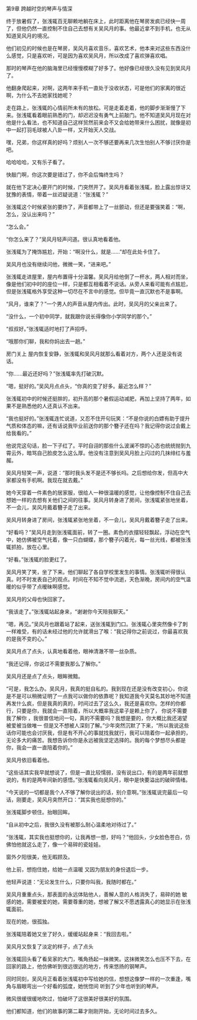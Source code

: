 ﻿第9章 跨越时空的琴声与情深

终于放暑假了，张浅辄百无聊赖地躺在床上，此时距离他在琴房发疯已经快一周了，但他仍然一直控制不住自己去想有关吴风月的事。他最近拿不到手机，也无从知道吴风月的境况。

他们初见的时候也是在琴房，吴风月喜欢音乐，喜欢艺术，他本来对这些东西没什么感觉，只是喜欢听，可是因为喜欢吴风月，所以改成了喜欢弹喜欢唱。

那时的琴声在他的脑海里已经慢慢模糊了好多了。他好像已经很久没有见到吴风月了。

他翻身爬起来，对啊，这两年来手机一直处于没收状态，可是他们的家离的很近啊，为什么不去她家找她呢？

走在路上，张浅辄的心情前所未有的放松。可是走着走着，他的脚步渐渐慢了下来。张浅辄看着眼前熟悉的门，却迟迟没有勇气上前敲门。他不知道吴风月现在对他是什么看法，也不知道自己这样贸然前来会不又会给她带来什么困扰，就像是初中一起打羽毛球被人八卦一样，又开始天人交战。

嘿，兄弟，你这样真的好吗？烦别人一次不够还要再来几次生怕别人不够讨厌你是吧。

哈哈哈哈，又有乐子看了。

快敲门啊，你这次要是错过了，你不会后悔终生吗？

就在他下定决心要开门的时候，门突然开了。吴风月看着张浅辄，脸上露出惊讶又犹豫的表情，带着一丝迟疑说道：“张浅辄？”

张浅辄这个时候紧张的要炸了，声音都带上了一丝颤动，但还是要强笑着：“啊，怎么，没认出来吗？”

“怎么会。”

“你怎么来了？”吴风月轻声问道。很认真地看着他。

张浅辄为了掩饰尴尬，开始：“啊没什么，就是……”却在此处卡住了。

吴风月也没有继续问他，微微一笑，“进来吧。”

张浅辄走进屋里，屋内布置得十分温馨。吴风月给他倒了一杯水，两人相对而坐，像是他们初中时的座位一样，只是都互相看着不说话。从旁人来看可能有点尴尬，但是张浅辄格外享受这种一切尽在不言中的感觉。但毕竟一直沉默也不是事啊。

“风月，谁来了？”一个男人的声音从屋内传出。此时，吴风月的父亲出来了。

“没什么，一个初中同学，就我跟你说长得像你小学同学的那个。”

“叔叔好。”张浅辄适时地打了声招呼。

“哦那你们聊，我和你妈出去一趟。”

房门关上 屋内恢复安静，张浅辄和吴风月就那么看着对方，两个人还是没有说话。

“你……最近还好吗？”张浅辄率先打破沉默。

“嗯，挺好的。”吴风月点点头，“你真的变了好多。最近怎么样？”

张浅辄初中的时候还挺胖的，初升高的那个暑假运动减肥，再加上坚持了两年，如果不是熟悉他的人还真认不出来。

“我也挺好的。”张浅辄连忙说道，又忍不住开句玩笑：“不是你说的白嫖有助于提升气质和体态的嘛，还有话说我毕业前送你的那个簪子还在吗？我记得你说过会戴上给我看的。”

他说完这句话，脸一下子红了。平时自诩的那些什么波澜不惊的心态也统统抛到九霄云外，暗骂自己脸皮怎么这么厚。他没有注意到吴风月脸上闪过的几抹绯红与羞赧。

吴风月轻笑一声，说道：“那时我头发不是还不够长吗。之后想给你发，但高中大家都没有手机啊。我现在就去戴。”

她今天穿着一件素色的居家服，很给人一种很温暖的感觉，让他像控制不住自己去想她一样的去想有关他们之间的往事。吴风月转身进了房间，张浅辄紧张地坐着，不一会儿，吴风月戴着簪子走了出来。

吴风月转身进了房间，张浅辄紧张地坐着，不一会儿，吴风月戴着簪子走了出来。

“好看吗？”吴风月走到张浅辄面前，转了一圈。素色的衣摆轻轻飘起，浮动在空气中，她仿佛被空气托着，像一只白蝴蝶，那个簪子闪着光，每一丝光线，都被张浅辄抓拍，放在心里。

“好看。”张浅辄的脸更红了。

吴风月笑了笑，坐了下来。他们聊起了各自学校里发生的事情。张浅辄听得很认真。时不时发表自己的观点。时间在不知不觉中流逝，天色渐晚，房间内的空气温暖的似乎带了点暧昧啊感觉。

吴风月的父母也快回家了。

“我该走了。”张浅辄站起身来，“谢谢你今天陪我聊天。”

“嗯，再见。”吴风月也跟着站了起来，送张浅辄到门口。张浅辄心里突然像卡了刺一样难受，有的话未经过他的允许就滑出了喉：“我记得你之前说过，你最喜欢我的是我不变的心。”

吴风月点了点头，认真地看着他，眼神清澈不带一丝杂质。

“我还记得，你说过不需要我那么了解你。”

吴风月还是点了点头，眼眸微黯。

“可是，我怎么办。吴风月，我真的挺自私的。我到现在还是没有改变初心，你说是不是可以稍微证明了一点我可以做你的依靠呢？我知道我今天莫名其妙地不知道再发什么疯，但是我真的真的，时间过去了这么久，我还是喜欢你。怎样的你都行，只要是你，我就会一直陪着，所以大概率我这辈子是赖上你了， 你说不需要我了解你 ，我很普信地问一句，真的不需要吗？我想是要的，你大概比我还渴望被爱被当做唯一 但是又不想被人深刻了解。”少年突然沉默了下来，“所以我说这些话你可能也会讨厌我，但是有不开心的事就找我就行，我可以陪着你一起承担的，无论多大的痛苦。我想告诉你你是永远被我坚定选择的。我的每个梦想尽头都是你，我会一直一直陪着你的。”

吴风月依旧看着他。

“这些话其实我早就想说了，但是一直比较懦弱，没有说出口，有的是两年前就想说的，有的是两年间新的感悟。”张浅辄看向吴风月，眼中是快要溢出的破碎情绪。

“今天说的一切都是我个人不够了解你说出的话，别介意啊。”张浅辄说完最后一句话，刚要走，吴风月突然开口：“其实我也挺想你的。”

张浅辄脚步顿住。抬眼回眸。

“自从初中之后，我很久没有被那么耐心温柔地对待过了。”

“张浅辄，其实我也挺想你的，让我再想一想，好吗？”他回头，少女脸色苍白，仿佛怕他就这么走了，像一个易碎的瓷娃娃。

窗外夕阳很美，他无暇顾及。

他上前，想抱住她，给她一点温暖 又因为朋友的身份退后一步。

他轻声说道：“无论发生什么，只要你叫我，我随时都在。”

吴风月重重点头，那表面的永远体贴他人，善解人意的人格消失了，易碎的她 敏感的她，需要被爱的她，需要尊重的她，想被了解又不愿透露真心的她显示在张浅辄面前。

现在的她，很孤独。

张浅辄陪着她又坐了好久，缓缓站起身来：“我回去啦。”

吴风月又恢复了淡定的样子，点了点头

张浅辄回头看了看吴家的大门，嘴角扬起一抹微笑。这抹微笑怎么也压不下去，在回家的路上，他仿佛听到很远很远的地方，传来悠扬的钢琴声。

同时同刻，吴风月正看着张浅辄初中写给她的信，想想这像梦一样的一次重逢，嘴角与眉眼弯出一个好看的弧度，她恍惚间 听到了少年也听到的琴声。

微风很缓很缓地吹过，怕破坏了这很美好很美好的氛围。

他们都知道，他们的故事的第二幕才刚刚开始，无论时间过去多久。

